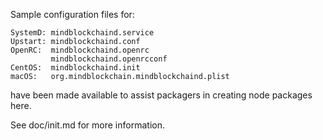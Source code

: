 Sample configuration files for:
```
SystemD: mindblockchaind.service
Upstart: mindblockchaind.conf
OpenRC:  mindblockchaind.openrc
         mindblockchaind.openrcconf
CentOS:  mindblockchaind.init
macOS:   org.mindblockchain.mindblockchaind.plist
```
have been made available to assist packagers in creating node packages here.

See doc/init.md for more information.
